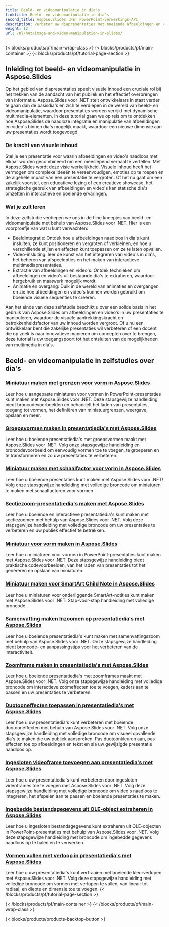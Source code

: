 ```yaml
---
title: Beeld- en videomanipulatie in dia's
linktitle: Beeld- en videomanipulatie in dia's
second_title: Aspose.Slides .NET PowerPoint-verwerkings-API
description: Verbeter uw diapresentaties met boeiende afbeeldingen en video's met Aspose.Slides voor .NET. Leer stap voor stap hoe u afbeeldingen en video's in dia's kunt manipuleren voor visueel aantrekkelijke inhoud.
weight: 12
url: /nl/net/image-and-video-manipulation-in-slides/
---
```


{< blocks/products/pf/main-wrap-class >}
{< blocks/products/pf/main-container >}
{< blocks/products/pf/tutorial-page-section >}


## Inleiding tot beeld- en videomanipulatie in Aspose.Slides

Op het gebied van diapresentaties speelt visuele inhoud een cruciale rol bij het trekken van de aandacht van het publiek en het effectief overbrengen van informatie. Aspose.Slides voor .NET stelt ontwikkelaars in staat verder te gaan dan de basisdia's en zich te verdiepen in de wereld van beeld- en videomanipulatie, waardoor presentaties worden verrijkt met dynamische multimedia-elementen. In deze tutorial gaan we op reis om te ontdekken hoe Aspose.Slides de naadloze integratie en manipulatie van afbeeldingen en video's binnen dia's mogelijk maakt, waardoor een nieuwe dimensie aan uw presentaties wordt toegevoegd.

### De kracht van visuele inhoud

Stel je een presentatie voor waarin afbeeldingen en video's naadloos met elkaar worden gecombineerd om een meeslepend verhaal te vertellen. Met Aspose.Slides wordt deze visie werkelijkheid. Visuele inhoud heeft het vermogen om complexe ideeën te vereenvoudigen, emoties op te roepen en de algehele impact van een presentatie te vergroten. Of het nu gaat om een zakelijk voorstel, een educatieve lezing of een creatieve showcase, het strategische gebruik van afbeeldingen en video's kan statische dia's omzetten in interactieve en boeiende ervaringen.

### Wat je zult leren

In deze zelfstudie verdiepen we ons in de fijne kneepjes van beeld- en videomanipulatie met behulp van Aspose.Slides voor .NET. Hier is een voorproefje van wat u kunt verwachten:

- Beeldintegratie: Ontdek hoe u afbeeldingen naadloos in dia's kunt insluiten, ze kunt positioneren en vergroten of verkleinen, en hoe u verschillende stijlen en effecten kunt toepassen om ze te laten opvallen.
- Video-insluiting: leer de kunst van het integreren van video's in dia's, het beheren van afspeelopties en het maken van interactieve multimediapresentaties.
- Extractie van afbeeldingen en video's: Ontdek technieken om afbeeldingen en video's uit bestaande dia's te extraheren, waardoor hergebruik en maatwerk mogelijk wordt.
- Animatie en overgang: Duik in de wereld van animaties en overgangen en zie hoe afbeeldingen en video's kunnen worden gebruikt om boeiende visuele sequenties te creëren.

Aan het einde van deze zelfstudie beschikt u over een solide basis in het gebruik van Aspose.Slides om afbeeldingen en video's in uw presentaties te manipuleren, waardoor de visuele aantrekkingskracht en betrokkenheidsfactor van uw inhoud worden vergroot. Of u nu een ontwikkelaar bent die zakelijke presentaties wil verbeteren of een docent die op zoek is naar innovatieve manieren om concepten over te brengen, deze tutorial is uw toegangspoort tot het ontsluiten van de mogelijkheden van multimedia in dia's.


## Beeld- en videomanipulatie in zelfstudies over dia's
### [Miniatuur maken met grenzen voor vorm in Aspose.Slides](./creating-thumbnail-bounds-shape/)
Leer hoe u aangepaste miniaturen voor vormen in PowerPoint-presentaties kunt maken met Aspose.Slides voor .NET. Deze stapsgewijze handleiding biedt broncodevoorbeelden en behandelt het laden van presentaties, toegang tot vormen, het definiëren van miniatuurgrenzen, weergave, opslaan en meer.
### [Groepsvormen maken in presentatiedia's met Aspose.Slides](./creating-group-shapes/)
Leer hoe u boeiende presentatiedia's met groepsvormen maakt met Aspose.Slides voor .NET. Volg onze stapsgewijze handleiding en broncodevoorbeeld om eenvoudig vormen toe te voegen, te groeperen en te transformeren en zo uw presentaties te verbeteren.
### [Miniatuur maken met schaalfactor voor vorm in Aspose.Slides](./creating-thumbnail-scaling-factor-shape/)
Leer hoe u boeiende presentaties kunt maken met Aspose.Slides voor .NET! Volg onze stapsgewijze handleiding met volledige broncode om miniaturen te maken met schaalfactoren voor vormen.
### [Sectiezoom-presentatiedia's maken met Aspose.Slides](./creating-section-zoom/)
Leer hoe u boeiende en interactieve presentatiedia's kunt maken met sectiezoomen met behulp van Aspose.Slides voor .NET. Volg deze stapsgewijze handleiding met volledige broncode om uw presentaties te verbeteren en uw publiek effectief te betrekken.
### [Miniatuur voor vorm maken in Aspose.Slides](./creating-thumbnail-shape/)
Leer hoe u miniaturen voor vormen in PowerPoint-presentaties kunt maken met Aspose.Slides voor .NET. Deze stapsgewijze handleiding biedt praktische codevoorbeelden, van het laden van presentaties tot het genereren en opslaan van miniaturen.
### [Miniatuur maken voor SmartArt Child Note in Aspose.Slides](./creating-thumbnail-smartart-child-note/)
Leer hoe u miniaturen voor onderliggende SmartArt-notities kunt maken met Aspose.Slides voor .NET. Stap-voor-stap handleiding met volledige broncode.
### [Samenvatting maken Inzoomen op presentatiedia's met Aspose.Slides](./creating-summary-zoom/)
Leer hoe u boeiende presentatiedia's kunt maken met samenvattingszoom met behulp van Aspose.Slides voor .NET. Onze stapsgewijze handleiding biedt broncode- en aanpassingstips voor het verbeteren van de interactiviteit.
### [Zoomframe maken in presentatiedia's met Aspose.Slides](./creating-zoom-frame/)
Leer hoe u boeiende presentatiedia's met zoomframes maakt met Aspose.Slides voor .NET. Volg onze stapsgewijze handleiding met volledige broncode om interactieve zoomeffecten toe te voegen, kaders aan te passen en uw presentaties te verbeteren.
### [Duotooneffecten toepassen in presentatiedia's met Aspose.Slides](./applying-duotone-effects/)
Leer hoe u uw presentatiedia's kunt verbeteren met boeiende duotooneffecten met behulp van Aspose.Slides voor .NET. Volg onze stapsgewijze handleiding met volledige broncode om visueel opvallende dia's te maken die uw publiek aanspreken. Pas duotoonkleuren aan, pas effecten toe op afbeeldingen en tekst en sla uw gewijzigde presentatie naadloos op.
### [Ingesloten videoframe toevoegen aan presentatiedia's met Aspose.Slides](./adding-embedded-video-frame/)
Leer hoe u uw presentatiedia's kunt verbeteren door ingesloten videoframes toe te voegen met Aspose.Slides voor .NET. Volg deze stapsgewijze handleiding met volledige broncode om video's naadloos te integreren, het afspelen aan te passen en boeiende presentaties te maken.
### [Ingebedde bestandsgegevens uit OLE-object extraheren in Aspose.Slides](./extracting-embedded-file-data-ole-object/)
Leer hoe u ingesloten bestandsgegevens kunt extraheren uit OLE-objecten in PowerPoint-presentaties met behulp van Aspose.Slides voor .NET. Volg deze stapsgewijze handleiding met broncode om ingebedde gegevens naadloos op te halen en te verwerken.
### [Vormen vullen met verloop in presentatiedia's met Aspose.Slides](./filling-shapes-gradient/)
Leer hoe u uw presentatiedia's kunt verfraaien met boeiende kleurverlopen met Aspose.Slides voor .NET. Volg deze stapsgewijze handleiding met volledige broncode om vormen met verlopen te vullen, van lineair tot radiaal, en diepte en dimensie toe te voegen.
{< /blocks/products/pf/tutorial-page-section >}

{< /blocks/products/pf/main-container >}
{< /blocks/products/pf/main-wrap-class >}

{< blocks/products/products-backtop-button >}
